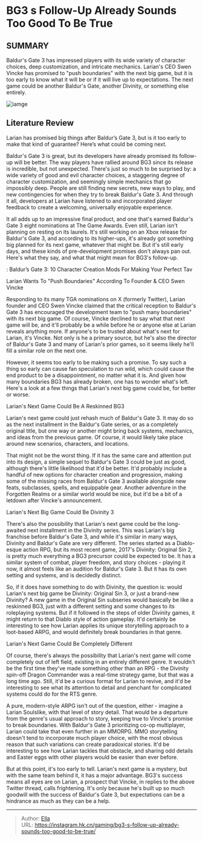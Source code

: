 # BG3 s Follow-Up Already Sounds Too Good To Be True


## SUMMARY 



  Baldur&#39;s Gate 3 has impressed players with its wide variety of character choices, deep customization, and intricate mechanics.   Larian&#39;s CEO Swen Vincke has promised to &#34;push boundaries&#34; with the next big game, but it is too early to know what it will be or if it will live up to expectations.   The next game could be another Baldur&#39;s Gate, another Divinity, or something else entirely.  

![iamge](https://static1.srcdn.com/wordpress/wp-content/uploads/2023/11/bg3-wyll-and-halsin.jpg)

## Literature Review

Larian has promised big things after Baldur’s Gate 3, but is it too early to make that kind of guarantee? Here’s what could be coming next.




Baldur&#39;s Gate 3 is great, but its developers have already promised its follow-up will be better. The way players have rallied around BG3 since its release is incredible, but not unexpected. There&#39;s just so much to be surprised by: a wide variety of good and evil character choices, a staggering degree of character customization, and seemingly simple mechanics that go impossibly deep. People are still finding new secrets, new ways to play, and new contingencies for when they try to break Baldur&#39;s Gate 3. And through it all, developers at Larian have listened to and incorporated player feedback to create a welcoming, universally enjoyable experience.




It all adds up to an impressive final product, and one that&#39;s earned Baldur&#39;s Gate 3 eight nominations at The Game Awards. Even still, Larian isn&#39;t planning on resting on its laurels. It&#39;s still working on an Xbox release for Baldur&#39;s Gate 3, and according to its higher-ups, it&#39;s already got something big planned for its next game, whatever that might be. But it&#39;s still early days, and these kinds of pre-development promises don&#39;t always pan out. Here&#39;s what they say, and what that might mean for BG3&#39;s follow-up.

 : Baldur’s Gate 3: 10 Character Creation Mods For Making Your Perfect Tav


 Larian Wants To &#34;Push Boundaries&#34; 
According To Founder &amp; CEO Swen Vincke
          

Responding to its many TGA nominations on X (formerly Twitter), Larian founder and CEO Swen Vincke claimed that the critical reception to Baldur&#39;s Gate 3 has encouraged the development team to &#34;push many boundaries&#34; with its next big game. Of course, Vincke declined to say what that next game will be, and it&#39;ll probably be a while before he or anyone else at Larian reveals anything more. If anyone&#39;s to be trusted about what&#39;s next for Larian, it&#39;s Vincke. Not only is he a primary source, but he&#39;s also the director of Baldur&#39;s Gate 3 and many of Larian&#39;s prior games, so it seems likely he&#39;ll fill a similar role on the next one.





 

However, it seems too early to be making such a promise. To say such a thing so early can cause fan speculation to run wild, which could cause the end product to be a disappointment, no matter what it is. And given how many boundaries BG3 has already broken, one has to wonder what&#39;s left. Here&#39;s a look at a few things that Larian&#39;s next big game could be, for better or worse.



 Larian&#39;s Next Game Could Be A Reskinned BG3 
          

Larian&#39;s next game could just rehash much of Baldur&#39;s Gate 3. It may do so as the next installment in the Baldur&#39;s Gate series, or as a completely original title, but one way or another might bring back systems, mechanics, and ideas from the previous game. Of course, it would likely take place around new scenarios, characters, and locations.




That might not be the worst thing. If it has the same care and attention put into its design, a simple sequel to Baldur&#39;s Gate 3 could be just as good, although there&#39;s little likelihood that it&#39;d be better. It&#39;d probably include a handful of new options for character creation and progression, making some of the missing races from Baldur&#39;s Gate 3 available alongside new feats, subclasses, spells, and equippable gear. Another adventure in the Forgotten Realms or a similar world would be nice, but it&#39;d be a bit of a letdown after Vincke&#39;s announcement.



 Larian&#39;s Next Big Game Could Be Divinity 3 
         

There&#39;s also the possibility that Larian&#39;s next game could be the long-awaited next installment in the Divinity series. This was Larian&#39;s big franchise before Baldur&#39;s Gate 3, and while it&#39;s similar in many ways, Divinity and Baldur&#39;s Gate are very different. The series started as a Diablo-esque action RPG, but its most recent game, 2017&#39;s Divinity: Original Sin 2, is pretty much everything a BG3 precursor could be expected to be. It has a similar system of combat, player freedom, and story choices - playing it now, it almost feels like an audition for Baldur&#39;s Gate 3. But it has its own setting and systems, and is decidedly distinct.




So, if it does have something to do with Divinity, the question is: would Larian&#39;s next big game be Divinity: Original Sin 3, or just a brand-new Divinity? A new game in the Original Sin subseries would basically be like a reskinned BG3, just with a different setting and some changes to its roleplaying systems. But if it followed in the steps of older Divinity games, it might return to that Diablo style of action gameplay. It&#39;d certainly be interesting to see how Larian applies its unique storytelling approach to a loot-based ARPG, and would definitely break boundaries in that genre.



 Larian&#39;s Next Game Could Be Completely Different 
          

Of course, there&#39;s always the possibility that Larian&#39;s next game will come completely out of left field, existing in an entirely different genre. It wouldn&#39;t be the first time they&#39;ve made something other than an RPG - the Divinity spin-off Dragon Commander was a real-time strategy game, but that was a long time ago. Still, it&#39;d be a curious format for Larian to revive, and it&#39;d be interesting to see what its attention to detail and penchant for complicated systems could do for the RTS genre.




A pure, modern-style ARPG isn&#39;t out of the question, either - imagine a Larian Soulslike, with that level of story detail. That would be a departure from the genre&#39;s usual approach to story, keeping true to Vincke&#39;s promise to break boundaries. With Baldur&#39;s Gate 3 prioritizing co-op multiplayer, Larian could take that even further in an MMORPG. MMO storytelling doesn&#39;t tend to incorporate much player choice, with the most obvious reason that such variations can create paradoxical stories. It&#39;d be interesting to see how Larian tackles that obstacle, and sharing odd details and Easter eggs with other players would be easier than ever before.

But at this point, it&#39;s too early to tell. Larian&#39;s next game is a mystery, but with the same team behind it, it has a major advantage. BG3&#39;s success means all eyes are on Larian, a prospect that Vincke, in replies to the above Twitter thread, calls frightening. It&#39;s only because he&#39;s built up so much goodwill with the success of Baldur&#39;s Gate 3, but expectations can be a hindrance as much as they can be a help.






---

> Author: [Ella](https://instagram.hk.cn/)  
> URL: https://instagram.hk.cn/gaming/bg3-s-follow-up-already-sounds-too-good-to-be-true/  

